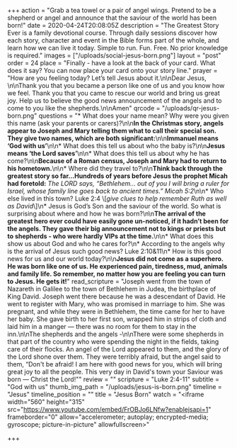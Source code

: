 +++
action = "Grab a tea towel or a pair of angel wings. Pretend to be a shepherd or angel and announce that the saviour of the world has been born!"
date = 2020-04-24T20:08:05Z
description = "The Greatest Story Ever is a family devotional course.  Through daily sessions discover how each story, character and event in the Bible forms part of the whole, and learn how we can live it today. Simple to run. Fun. Free. No prior knowledge is required."
images = ["/uploads/social-jesus-born.png"]
layout = "post"
order = 24
place = "Finally - have a look at the back of your card. What does it say? You can now place your card onto your story line."
prayer = "How are you feeling today? Let’s tell Jesus about it.\n\nDear Jesus, \n\nThank you that you became a person like one of us and you know how we feel. Thank you that you came to rescue our world and bring us great joy. Help us to believe the good news announcement of the angels and to come to you like the shepherds.\n\nAmen"
qrcode = "/uploads/qr-jesus-born.png"
questions = "* What does your name mean? Why were you given this name (ask your parents or carers)?\n\n**In the Christmas story, angels appear to Joseph and Mary telling them what to call their special son. They give two names, which are both significant:**\n\n**Immanuel means ‘God with us’**\n\n* What does this tell us about who the baby is?\n\n**Jesus means ‘the Lord saves’**\n\n* What does this tell us about why he has come?\n\n**Because of a Roman census, Joseph and Mary had to return to his hometown.**\n\n* Where did they travel to?\n\n**Think back through the greatest story so far…Hundreds of years before Jesus the prophet Micah had foretold:**  _The LORD says, “Bethlehem… out of you I will bring a ruler for Israel, whose family line goes back to ancient times.”  Micah 5:2_\n\n* Who else lived in this town? Luke 2:4  \\[_give clues to help remember Ruth as well as David_\\]\n* Jesus is God’s Son and the saviour of the world. So what is surprising about where and how he was born?\n\n**The arrival of the greatest hero ever could have easily gone un-noticed, if it hadn’t been for the angels.   They gave their big announcement not to kings or priests but to shepherds - who were hardly VIPs at the time.**\n\n* What does this show us about God and who he cares for?\n* According to the angels why is the arrival of Jesus such good news? Luke  2:10&11\n* How is this good news for us and our world today?\n\n**Jesus did not come as a superhero. He was born like one of us.  He experienced pain, tiredness, mud, animals and family life. So remember, no matter how you are feeling you can turn to Jesus. He gets it!**"
read_scripture = "Joseph went from the town of Nazareth in Galilee to the town of Bethlehem in Judea, the birthplace of King David. Joseph went there because he was a descendant of David. He went to register with Mary, who was promised in marriage to him. She was pregnant, and while they were in Bethlehem, the time came for her to have her baby. She gave birth to her first son, wrapped him in strips of cloth and laid him in a manger — there was no room for them to stay in the inn.\n\nThe shepherds and the angels -\n\nThere were some shepherds in that part of the country who were spending the night in the fields, taking care of their flocks. An angel of the Lord appeared to them, and the glory of the Lord shone over them. They were terribly afraid, but the angel said to them, “Don't be afraid! I am here with good news for you, which will bring great joy to all the people. This very day in David's town your Saviour was born — Christ the Lord!\""
review = ""
scripture = "Luke 2:4-11"
subtitle = "God with us"
thumb_img_path = "/uploads/jesus-is-born.png"
timeline = "Jesus"
timeline_position = ""
title = "Jesus Born"
watch = "<iframe width=\"560\" height=\"315\" src=\"https://www.youtube.com/embed/FrOBJo6LNfw?enablejsapi=1" frameborder=\"0\" allow=\"accelerometer; autoplay; encrypted-media; gyroscope; picture-in-picture\" allowfullscreen></iframe>"

+++
